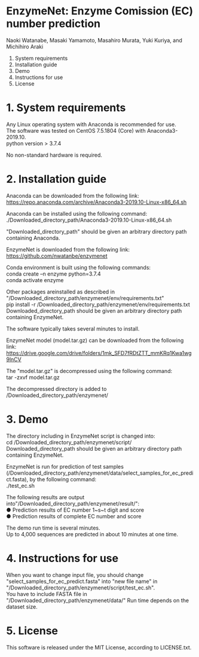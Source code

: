 # EnzymeNet: Enzyme Comission (EC) number prediction
Naoki Watanabe, Masaki Yamamoto, Masahiro Murata, Yuki Kuriya, and Michihiro Araki


1.  System requirements
2.  Installation guide
3.  Demo 
4.  Instructions for use
5.  License

# 1.  System requirements
Any Linux operating system with Anaconda is recommended for use.  
The software was tested on CentOS 7.5.1804 (Core) with Anaconda3-2019.10.  
python version > 3.7.4
  
No non-standard hardware is required.  
  
# 2.  Installation guide
Anaconda can be downloaded from the following link:  
https://repo.anaconda.com/archive/Anaconda3-2019.10-Linux-x86_64.sh  

Anaconda can be installed using the following command:  
./Downloaded_directory_path/Anaconda3-2019.10-Linux-x86_64.sh  

"Downloaded_directory_path" should be given an arbitrary directory path containing Anaconda.  

EnzymeNet is downloaded from the following link:  
https://github.com/nwatanbe/enzymenet 
 
Conda environment is built using the following commands:  
conda create –n enzyme python=3.7.4  
conda activate enzyme  

Other packages areinstalled as described in "/Downloaded_directory_path/enzymenet/env/requirements.txt"  
pip install -r /Downloaded_directory_path/enzymenet/env/requirements.txt  
Downloaded_directory_path should be given an arbitrary directory path containing EnzymeNet.   

The software typically takes several minutes to install.  

EnzymeNet model (model.tar.gz) can be downloaded from the following link:  
https://drive.google.com/drive/folders/1mk_SFD7fRDtZTT_mmKRq1Kwa1wg9lnCV  
  
The "model.tar.gz" is decompressed using the following command:  
tar -zxvf model.tar.gz  
  
The decompressed directory is added to /Downloaded_directory_path/enzymenet/  
  
# 3.  Demo
The directory including in EnzymeNet script is changed into:  
cd /Downloaded_directory_path/enzymenet/script/ 
Downloaded_directory_path should be given an arbitrary directory path containing EnzymeNet.  
 
EnzymeNet is run for prediction of test samples (/Downloaded_directory_path/enzymenet/data/select_samples_for_ec_predict.fasta), by the following command:  
./test_ec.sh 

The following results are output into"/Downloaded_directory_path/enzymenet/result/":  
●	Prediction results of EC number 1~s~t digit and score  
●	Prediction results of complete EC number and score  
 
The demo run time is several minutes.  
Up to 4,000 sequences are predicted in about 10 minutes at one time. 
 
# 4.  Instructions for use
When you want to change input file, you should change "select_samples_for_ec_predict.fasta" into "new file name" in "/Downloaded_directory_path/enzymenet/script/test_ec.sh".  
You have to include FASTA file in "/Downloaded_directory_path/enzymenet/data/" 
Run time depends on the dataset size. 

# 5.  License
This software is released under the MIT License, according to LICENSE.txt. 
